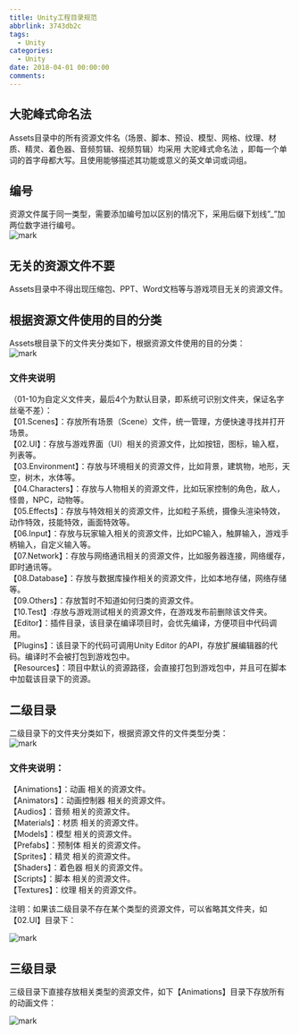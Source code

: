 ```yaml
---
title: Unity工程目录规范
abbrlink: 3743db2c
tags:
  - Unity
categories:
  - Unity
date: 2018-04-01 00:00:00
comments:
---
```


## 大驼峰式命名法  
Assets目录中的所有资源文件名（场景、脚本、预设、模型、网格、纹理、材质、精灵、着色器、音频剪辑、视频剪辑）均采用 大驼峰式命名法 ，即每一个单词的首字母都大写。且使用能够描述其功能或意义的英文单词或词组。<!-- more -->

## 编号  

资源文件属于同一类型，需要添加编号加以区别的情况下，采用后缀下划线”_”加两位数字进行编号。  
![mark](/../../Photos/blog/180617/kJ1H8cILik.png)

## 无关的资源文件不要
Assets目录中不得出现压缩包、PPT、Word文档等与游戏项目无关的资源文件。

## 根据资源文件使用的目的分类  

Assets根目录下的文件夹分类如下，根据资源文件使用的目的分类：  
![mark](/../../Photos/blog/180617/bdgL6Hlca9.png)  

### 文件夹说明  
（01-10为自定义文件夹，最后4个为默认目录，即系统可识别文件夹，保证名字丝毫不差）：  
【01.Scenes】：存放所有场景（Scene）文件，统一管理，方便快速寻找并打开场景。  
【02.UI】：存放与游戏界面（UI）相关的资源文件，比如按钮，图标，输入框，列表等。  
【03.Environment】：存放与环境相关的资源文件，比如背景，建筑物，地形，天空，树木，水体等。  
【04.Characters】：存放与人物相关的资源文件，比如玩家控制的角色，敌人，怪兽，NPC，动物等。  
【05.Effects】：存放与特效相关的资源文件，比如粒子系统，摄像头渲染特效，动作特效，技能特效，画面特效等。  
【06.Input】：存放与玩家输入相关的资源文件，比如PC输入，触屏输入，游戏手柄输入，自定义输入等。  
【07.Network】：存放与网络通讯相关的资源文件，比如服务器连接，网络缓存，即时通讯等。  
【08.Database】：存放与数据库操作相关的资源文件，比如本地存储，网络存储等。  
【09.Others】：存放暂时不知道如何归类的资源文件。  
【10.Test】:存放与游戏测试相关的资源文件，在游戏发布前删除该文件夹。  
【Editor】：插件目录，该目录在编译项目时，会优先编译，方便项目中代码调用。   
【Plugins】：该目录下的代码可调用Unity Editor 的API，存放扩展编辑器的代码。编译时不会被打包到游戏包中。  
【Resources】：项目中默认的资源路径，会直接打包到游戏包中，并且可在脚本中加载该目录下的资源。 
## 二级目录  
二级目录下的文件夹分类如下，根据资源文件的文件类型分类：  
![mark](/../../Photos/blog/180617/dlaIF9F870.png)  
### 文件夹说明： 
【Animations】：动画 相关的资源文件。   
【Animators】：动画控制器 相关的资源文件。   
【Audios】：音频 相关的资源文件。   
【Materials】：材质 相关的资源文件。   
【Models】：模型 相关的资源文件。   
【Prefabs】：预制体 相关的资源文件。   
【Sprites】：精灵 相关的资源文件。   
【Shaders】：着色器 相关的资源文件。  
【Scripts】：脚本 相关的资源文件。  
【Textures】：纹理 相关的资源文件。 

注明：如果该二级目录不存在某个类型的资源文件，可以省略其文件夹，如【02.UI】目录下： 

![mark](/../../Photos/blog/180617/Eg8e9cA1IJ.png)  
## 三级目录
三级目录下直接存放相关类型的资源文件，如下【Animations】目录下存放所有的动画文件：  

![mark](/../../Photos/blog/180617/4HB38bKIAg.png)